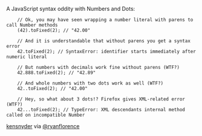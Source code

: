 A JavaScript syntax oddity with Numbers and Dots:

```
	// Ok, you may have seen wrapping a number literal with parens to call Number methods
	(42).toFixed(2); // "42.00"

	// And it is understandable that without parens you get a syntax error
	42.toFixed(2); // SyntaxError: identifier starts immediately after numeric literal

	// But numbers with decimals work fine without parens (WTF?)
	42.888.toFixed(2); // "42.89"

	// And whole numbers with two dots work as well (WTF?)
	42..toFixed(2); // "42.00"

	// Hey, so what about 3 dots!? Firefox gives XML-related error (WTF?)
	42...toFixed(2); // TypeError: XML descendants internal method called on incompatible Number
```

[kensnyder](https://github.com/kensnyder) via [@ryanflorence](https://twitter.com/ryanflorence/status/199523604092821504)
